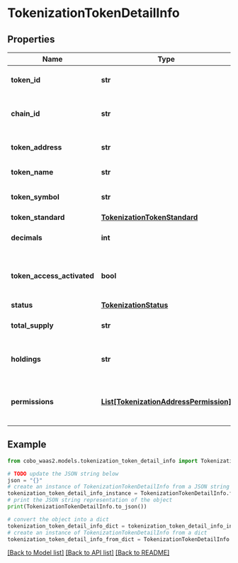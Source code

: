 # TokenizationTokenDetailInfo


## Properties

Name | Type | Description | Notes
------------ | ------------- | ------------- | -------------
**token_id** | **str** | The unique token identifier. | 
**chain_id** | **str** | The chain ID of the tokenization contract. | 
**token_address** | **str** | The address of the token contract. | [optional] 
**token_name** | **str** | The name of the token. | [optional] 
**token_symbol** | **str** | The unique token symbol. | 
**token_standard** | [**TokenizationTokenStandard**](TokenizationTokenStandard.md) |  | 
**decimals** | **int** | The number of decimals of the token. | 
**token_access_activated** | **bool** | Whether the allowlist feature is activated for the token. | [optional] 
**status** | [**TokenizationStatus**](TokenizationStatus.md) |  | 
**total_supply** | **str** | The total supply of the token. | [optional] 
**holdings** | **str** | The amount of tokens held by the organization. | [optional] 
**permissions** | [**List[TokenizationAddressPermission]**](TokenizationAddressPermission.md) | List of execution addresses and their permissions. | [optional] 

## Example

```python
from cobo_waas2.models.tokenization_token_detail_info import TokenizationTokenDetailInfo

# TODO update the JSON string below
json = "{}"
# create an instance of TokenizationTokenDetailInfo from a JSON string
tokenization_token_detail_info_instance = TokenizationTokenDetailInfo.from_json(json)
# print the JSON string representation of the object
print(TokenizationTokenDetailInfo.to_json())

# convert the object into a dict
tokenization_token_detail_info_dict = tokenization_token_detail_info_instance.to_dict()
# create an instance of TokenizationTokenDetailInfo from a dict
tokenization_token_detail_info_from_dict = TokenizationTokenDetailInfo.from_dict(tokenization_token_detail_info_dict)
```
[[Back to Model list]](../README.md#documentation-for-models) [[Back to API list]](../README.md#documentation-for-api-endpoints) [[Back to README]](../README.md)


